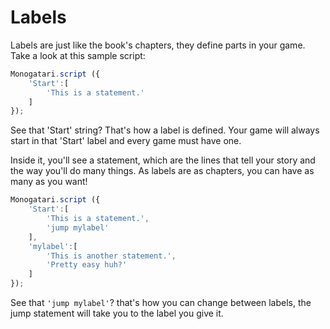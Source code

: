 # Labels

Labels are just like the book's chapters, they define parts in your game. Take a look at this sample script:

```javascript
Monogatari.script ({
    'Start':[
        'This is a statement.'
    ]
});
```

See that 'Start' string? That's how a label is defined. Your game will always start in that 'Start' label and every game must have one.

Inside it, you'll see a statement, which are the lines that tell your story and the way you'll do many things. As labels are as chapters, you can have as many as you want!

```javascript
Monogatari.script ({
    'Start':[
        'This is a statement.',
        'jump mylabel'
    ],
    'mylabel':[
        'This is another statement.',
        'Pretty easy huh?'
    ]
});
```

See that `'jump mylabel'`? that's how you can change between labels, the jump statement will take you to the label you give it.

